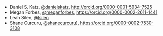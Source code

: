 * Daniel S. Katz, [@danielskatz](http://github.com/danielskatz), http://orcid.org/0000-0001-5934-7525
* Megan Forbes, [@meganforbes](http://github.com/meganforbes), https://orcid.org/0000-0002-2611-1441
* Leah Silen, [@lsilen](http://github.com/lsilen)
* Shane Curcuru, [@shanecurcuru)](https://github.com/ShaneCurcuru/), https://orcid.org/0000-0002-7530-3108
